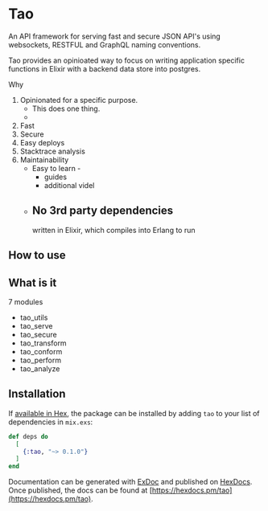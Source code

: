 # Tao

An API framework for serving fast and secure JSON API's using websockets, RESTFUL and GraphQL naming conventions.

Tao provides an opinioated way to focus on writing application specific functions in Elixir with a backend data store into postgres.

Why

1. Opinionated for a specific purpose.
   - This does one thing.
   - 
2. Fast
3. Secure
4. Easy deploys
5. Stacktrace analysis
6. Maintainability 
    - Easy to learn -
       - guides
       - additional videl
    - No 3rd party dependencies
      - 
      written in Elixir, which compiles into Erlang to run 

## How to use


## What is it

7 modules

- tao_utils
- tao_serve
- tao_secure
- tao_transform
- tao_conform
- tao_perform
- tao_analyze



## Installation

If [available in Hex](https://hex.pm/docs/publish), the package can be installed
by adding `tao` to your list of dependencies in `mix.exs`:

```elixir
def deps do
  [
    {:tao, "~> 0.1.0"}
  ]
end
```

Documentation can be generated with [ExDoc](https://github.com/elixir-lang/ex_doc)
and published on [HexDocs](https://hexdocs.pm). Once published, the docs can
be found at [https://hexdocs.pm/tao](https://hexdocs.pm/tao).

